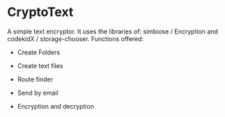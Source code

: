 # CryptoText
A simple text encryptor. It uses the libraries of: simbiose / Encryption and codekidX / storage-chooser.
Functions offered:

- Create Folders

- Create text files

- Route finder

- Send by email

- Encryption and decryption

